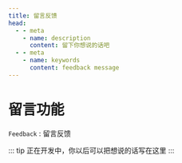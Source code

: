 ```yaml
--- 
title: 留言反馈
head:
  - - meta
    - name: description
      content: 留下你想说的话吧
  - - meta
    - name: keywords
      content: feedback message
---
```



# 留言功能

`Feedback` : 留言反馈

::: tip
正在开发中，你以后可以把想说的话写在这里
:::